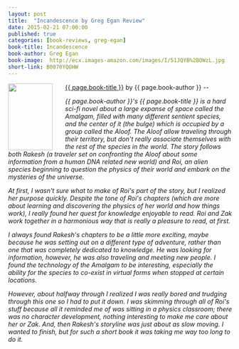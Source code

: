```yaml
---
layout: post
title:  "Incandescence by Greg Egan Review"
date: 2015-02-21 07:00:00
published: true
categories: [book-reviews, greg-egan]
book-title: Incandescence
book-author: Greg Egan
book-image:  http://ecx.images-amazon.com/images/I/51JQYB%2BOWzL.jpg
short-link: B0070YQOHW
---
```


<img src="{{ page.book-image }}" align="left" style="width:100%; height:100%; max-width:100px; max-height:150px; padding-right:25px;" >
<a href="http://amzn.com/{{ page.short-link }}" target="_blank"> {{ page.book-title }}</a> by {{ page.book-author }} -- <i class="fa fa-star"><i class="fa fa-star-o"></i><i class="fa fa-star-o"></i><i class="fa fa-star-o"></i><i class="fa fa-star-o"></i>

{{ page.book-author }}'s {{ page.book-title }} is a hard sci-fi novel about a large expanse of space called the Amalgam, filled with many different sentient species, and the center of it (the bulge) which is occupied by a group called the Aloof. The Aloof allow traveling through their territory, but don't really associate themselves with the rest of the species in the world. The story follows both Rakesh (a traveler set on confronting the Aloof about some information from a human DNA related new world) and Roi, an alien species beginning to question the physics of their world and embark on the mysteries of the universe. 
<!--more-->

At first, I wasn't sure what to make of Roi's part of the story, but I realized her purpose quickly. Despite the tone of Roi's chapters (which are more about learning and discovering the physics of her world and how things work), I really found her quest for knowledge enjoyable to read. Roi and Zak work together in a harmonious way that is really a pleasure to read, at first. 

I always found Rakesh's chapters to be a little more exciting, maybe because he was setting out on a different type of adventure, rather than one that was completely dedicated to knowledge. He was looking for information, however, he was also traveling and meeting new people. I found the technology of the Amalgam to be interesting, especially the ability for the species to co-exist in virtual forms when stopped at certain locations. 

However, about halfway through I realized I was really bored and trudging through this one so I had to put it down. I was skimming through all of Roi's stuff because all it reminded me of was sitting in a physics classroom; there was no character development, nothing interesting to make me care about her or Zak. And, then Rakesh's storyline was just about as slow moving. I wanted to finish, but for such a short book it was taking me way too long to do it.

